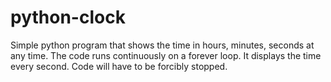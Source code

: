 # python-clock
Simple python program that shows the time in hours, minutes, seconds at any time. The code runs continuously on a forever loop. It displays the time every second. Code will have to be forcibly stopped.

